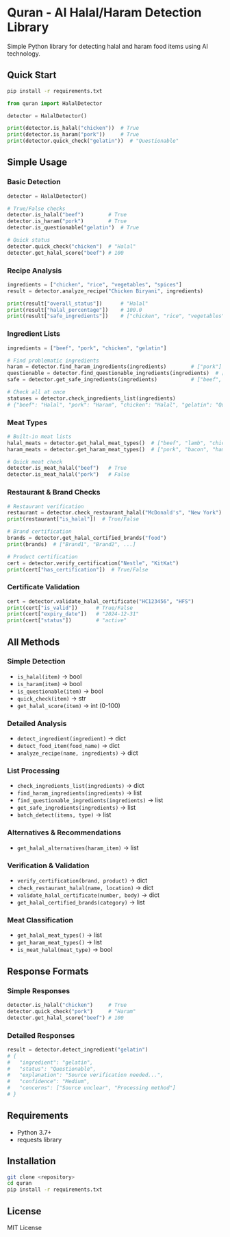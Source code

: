 # Quran - AI Halal/Haram Detection Library

Simple Python library for detecting halal and haram food items using AI technology.

## Quick Start

```bash
pip install -r requirements.txt
```

```python
from quran import HalalDetector

detector = HalalDetector()

print(detector.is_halal("chicken"))  # True
print(detector.is_haram("pork"))     # True
print(detector.quick_check("gelatin"))  # "Questionable"
```

## Simple Usage

### Basic Detection
```python
detector = HalalDetector()

# True/False checks
detector.is_halal("beef")        # True
detector.is_haram("pork")        # True
detector.is_questionable("gelatin")  # True

# Quick status
detector.quick_check("chicken")  # "Halal"
detector.get_halal_score("beef") # 100
```

### Recipe Analysis
```python
ingredients = ["chicken", "rice", "vegetables", "spices"]
result = detector.analyze_recipe("Chicken Biryani", ingredients)

print(result["overall_status"])      # "Halal"
print(result["halal_percentage"])    # 100.0
print(result["safe_ingredients"])    # ["chicken", "rice", "vegetables", "spices"]
```

### Ingredient Lists
```python
ingredients = ["beef", "pork", "chicken", "gelatin"]

# Find problematic ingredients
haram = detector.find_haram_ingredients(ingredients)        # ["pork"]
questionable = detector.find_questionable_ingredients(ingredients)  # ["gelatin"]
safe = detector.get_safe_ingredients(ingredients)           # ["beef", "chicken"]

# Check all at once
statuses = detector.check_ingredients_list(ingredients)
# {"beef": "Halal", "pork": "Haram", "chicken": "Halal", "gelatin": "Questionable"}
```

### Meat Types
```python
# Built-in meat lists
halal_meats = detector.get_halal_meat_types()  # ["beef", "lamb", "chicken", ...]
haram_meats = detector.get_haram_meat_types()  # ["pork", "bacon", "ham", ...]

# Quick meat check
detector.is_meat_halal("beef")   # True
detector.is_meat_halal("pork")   # False
```

### Restaurant & Brand Checks
```python
# Restaurant verification
restaurant = detector.check_restaurant_halal("McDonald's", "New York")
print(restaurant["is_halal"])  # True/False

# Brand certification
brands = detector.get_halal_certified_brands("food")
print(brands)  # ["Brand1", "Brand2", ...]

# Product certification
cert = detector.verify_certification("Nestle", "KitKat")
print(cert["has_certification"])  # True/False
```

### Certificate Validation
```python
cert = detector.validate_halal_certificate("HC123456", "HFS")
print(cert["is_valid"])      # True/False
print(cert["expiry_date"])   # "2024-12-31"
print(cert["status"])        # "active"
```

## All Methods

### Simple Detection
- `is_halal(item)` → bool
- `is_haram(item)` → bool  
- `is_questionable(item)` → bool
- `quick_check(item)` → str
- `get_halal_score(item)` → int (0-100)

### Detailed Analysis
- `detect_ingredient(ingredient)` → dict
- `detect_food_item(food_name)` → dict
- `analyze_recipe(name, ingredients)` → dict

### List Processing
- `check_ingredients_list(ingredients)` → dict
- `find_haram_ingredients(ingredients)` → list
- `find_questionable_ingredients(ingredients)` → list
- `get_safe_ingredients(ingredients)` → list
- `batch_detect(items, type)` → list

### Alternatives & Recommendations
- `get_halal_alternatives(haram_item)` → list

### Verification & Validation
- `verify_certification(brand, product)` → dict
- `check_restaurant_halal(name, location)` → dict
- `validate_halal_certificate(number, body)` → dict
- `get_halal_certified_brands(category)` → list

### Meat Classification
- `get_halal_meat_types()` → list
- `get_haram_meat_types()` → list
- `is_meat_halal(meat_type)` → bool

## Response Formats

### Simple Responses
```python
detector.is_halal("chicken")     # True
detector.quick_check("pork")     # "Haram"
detector.get_halal_score("beef") # 100
```

### Detailed Responses
```python
result = detector.detect_ingredient("gelatin")
# {
#   "ingredient": "gelatin",
#   "status": "Questionable", 
#   "explanation": "Source verification needed...",
#   "confidence": "Medium",
#   "concerns": ["Source unclear", "Processing method"]
# }
```

## Requirements
- Python 3.7+
- requests library

## Installation
```bash
git clone <repository>
cd quran
pip install -r requirements.txt
```

## License
MIT License